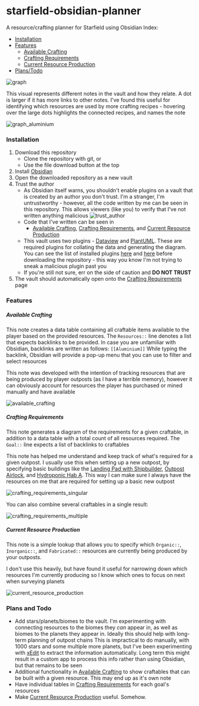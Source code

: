 # starfield-obsidian-planner
A resource/crafting planner for Starfield using Obsidian
Index:
- [Installation](#installation)
- [Features](#features)
	- [Available Crafting](#available-crafting)
	- [Crafting Requirements](#crafting-requirements)
	- [Current Resource Production](#current-resource-production)
- [Plans/Todo](#plans-and-todo)

![graph](images/graph.png)

This visual represents different notes in the vault and how they relate. A dot is larger if it has more links to other notes. I've found this useful for identifying which resources are used by more crafting recipes - hovering over the large dots highlights the connected recipes, and names the note

![graph_aluminium](images/graph_aluminium.png)
### Installation
1. Download this repository
	- Clone the repository with git, or
	- Use the file download button at the top
2. Install [Obsidian](https://obsidian.com)
3. Open the downloaded repository as a new vault
4. Trust the author
	- As Obsidian itself warns, you shouldn't enable plugins on a vault that is created by an author you don't trust. I'm a stranger, I'm untrustworthy - however, all the code written by me can be seen in this repository. This allows viewers (like you) to verify that I've not written anything malicious ![trust_author](images/trust_author.png)
	- Code that I've written can be seen in
		- [Available Crafting](available%20crafting.md), [Crafting Requirements](crafting%20requirements.md), and [Current Resource Production](current%20resource%20production.md)
	- This vault uses two plugins - [Dataview](https://blacksmithgu.github.io/obsidian-dataview/) and [PlantUML](https://github.com/joethei/obsidian-plantuml). These are required plugins for collating the data and generating the diagram. You can see the list of installed plugins [here](.obsidian/plugins) and [here](.obsidian/community-plugins.json) before downloading the repository - this way you know I'm not trying to sneak a malicious plugin past you
	- If you're still not sure, err on the side of caution and **DO NOT TRUST**
5. The vault should automatically open onto the [Crafting Requirements](crafting%20requirements.md) page

### Features
##### Available Crafting
This note creates a data table containing all craftable items available to the player based on the provided resources. The `Resources::` line denotes a list that expects backlinks to be provided. In case you are unfamiliar with Obsidian, backlinks are written as follows: `[[Aluminium]]`
While typing the backlink, Obsidian will provide a pop-up menu that you can use to filter and select resources

This note was developed with the intention of tracking resources that are being produced by player outposts (as I have a terrible memory), however it can obviously account for resources the player has purchased or mined manually and have available

![available_crafting](images/available_crafting.png)
##### Crafting Requirements
This note generates a diagram of the requirements for a given craftable, in addition to a data table with a total count of all resources required. The `Goal::` line expects a list of backlinks to craftables

This note has helped me understand and keep track of what's required for a given outpost. I usually use this when setting up a new outpost, by specifying basic buildings like the [Landing Pad with Shipbuilder](outposts/misc/landing%20pad%20with%20shipbuilder.md), [Outpost Airlock](outposts/structures/outpost%20airlock.md), and [Hydroponic Hab A](outposts/structures/hydroponic%20hab%20a.md). This way I can make sure I always have the resources on me that are required for setting up a basic new outpost

![crafting_requirements_singular](images/crafting_requirements_singular.png)

You can also combine several craftables in a single result:

![crafting_requirements_multiple](images/crafting_requirements_multiple.png)
##### Current Resource Production
This note is a simple lookup that allows you to specify which `Organic::`, `Inorganic::`, and `Fabricated::` resources are currently being produced by your outposts. 

I don't use this heavily, but have found it useful for narrowing down which resources I'm currently producing so I know which ones to focus on next when surveying planets

![current_resource_production](images/current_resource_production.png)
### Plans and Todo
- Add stars/planets/biomes to the vault. I'm experimenting with connecting resources to the biomes they *can* appear in, as well as biomes to the planets they appear in. Ideally this should help with long-term planning of outpost chains
  This is impractical to do manually, with 1000 stars and some multiple more planets, but I've been experimenting with [xEdit](https://github.com/TES5Edit/TES5Edit) to extract the information automatically. Long term this might result in a custom app to process this info rather than using Obsidian, but that remains to be seen
- Additional functionality in [Available Crafting](available%20crafting.md) to show craftables that can be built with a given resource. This may end up as it's own note
- Have individual tables in [Crafting Requirements](crafting%20requirements.md) for each goal's resources
- Make [Current Resource Production](current%20resource%20production.md) useful. Somehow.